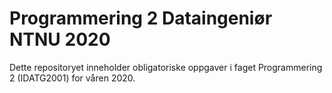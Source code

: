 # Programmering 2 Dataingeniør NTNU 2020
Dette repositoryet inneholder obligatoriske oppgaver i faget Programmering 2 (IDATG2001) for våren 2020. 
